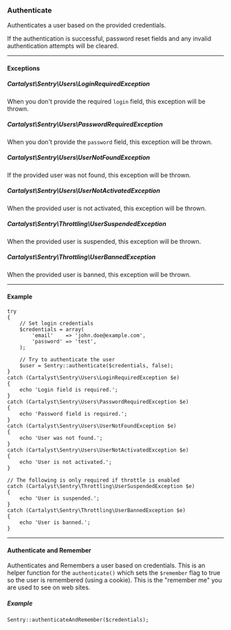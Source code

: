 ### Authenticate

Authenticates a user based on the provided credentials.

If the authentication is successful, password reset fields and any invalid
authentication attempts will be cleared.

----------

#### Exceptions

##### Cartalyst\Sentry\Users\LoginRequiredException

When you don't provide the required `login` field, this exception will be thrown.

##### Cartalyst\Sentry\Users\PasswordRequiredException

When you don't provide the `password` field, this exception will be thrown.

##### Cartalyst\Sentry\Users\UserNotFoundException

If the provided user was not found, this exception will be thrown.

##### Cartalyst\Sentry\Users\UserNotActivatedException

When the provided user is not activated, this exception will be thrown.

##### Cartalyst\Sentry\Throttling\UserSuspendedException

When the provided user is suspended, this exception will be thrown.

##### Cartalyst\Sentry\Throttling\UserBannedException

When the provided user is banned, this exception will be thrown.

----------

#### Example

	try
	{
		// Set login credentials
		$credentials = array(
			'email'    => 'john.doe@example.com',
			'password' => 'test',
		);

		// Try to authenticate the user
		$user = Sentry::authenticate($credentials, false);
	}
	catch (Cartalyst\Sentry\Users\LoginRequiredException $e)
	{
		echo 'Login field is required.';
	}
	catch (Cartalyst\Sentry\Users\PasswordRequiredException $e)
	{
		echo 'Password field is required.';
	}
	catch (Cartalyst\Sentry\Users\UserNotFoundException $e)
	{
		echo 'User was not found.';
	}
	catch (Cartalyst\Sentry\Users\UserNotActivatedException $e)
	{
		echo 'User is not activated.';
	}

	// The following is only required if throttle is enabled
	catch (Cartalyst\Sentry\Throttling\UserSuspendedException $e)
	{
		echo 'User is suspended.';
	}
	catch (Cartalyst\Sentry\Throttling\UserBannedException $e)
	{
		echo 'User is banned.';
	}

----------

#### Authenticate and Remember

Authenticates and Remembers a user based on credentials. This is an helper
function for the `authenticate()` which sets the `$remember` flag to true so
the user is remembered (using a cookie). This is the "remember me" you are
used to see on web sites.

##### Example

	Sentry::authenticateAndRemember($credentials);
